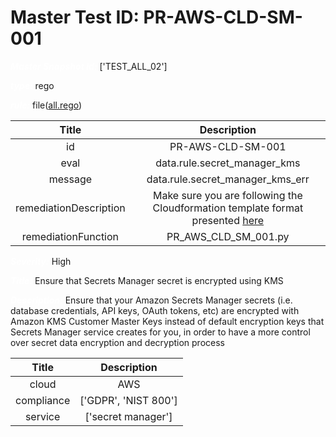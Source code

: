 



# Master Test ID: PR-AWS-CLD-SM-001


***<font color="white">Master Snapshot Id:</font>*** ['TEST_ALL_02']

***<font color="white">type:</font>*** rego

***<font color="white">rule:</font>*** file([all.rego])  
  
  
  
  

|Title|Description|
| :---: | :---: |
|id|PR-AWS-CLD-SM-001|
|eval|data.rule.secret_manager_kms|
|message|data.rule.secret_manager_kms_err|
|remediationDescription|Make sure you are following the Cloudformation template format presented <a href='https://docs.aws.amazon.com/AWSCloudFormation/latest/UserGuide/aws-resource-secretsmanager-secret.html' target='_blank'>here</a>|
|remediationFunction|PR_AWS_CLD_SM_001.py|


***<font color="white">Severity:</font>*** High

***<font color="white">Title:</font>*** Ensure that Secrets Manager secret is encrypted using KMS

***<font color="white">Description:</font>*** Ensure that your Amazon Secrets Manager secrets (i.e. database credentials, API keys, OAuth tokens, etc) are encrypted with Amazon KMS Customer Master Keys instead of default encryption keys that Secrets Manager service creates for you, in order to have a more control over secret data encryption and decryption process  
  
  

|Title|Description|
| :---: | :---: |
|cloud|AWS|
|compliance|['GDPR', 'NIST 800']|
|service|['secret manager']|



[all.rego]: https://github.com/prancer-io/prancer-compliance-test/tree/master/aws/cloud/all.rego
